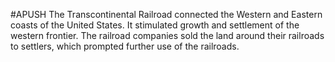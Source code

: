 #APUSH 
The Transcontinental Railroad connected the Western and Eastern coasts of the United States. It stimulated growth and settlement of the western frontier. The railroad companies sold the land around their railroads to settlers, which prompted further use of the railroads.